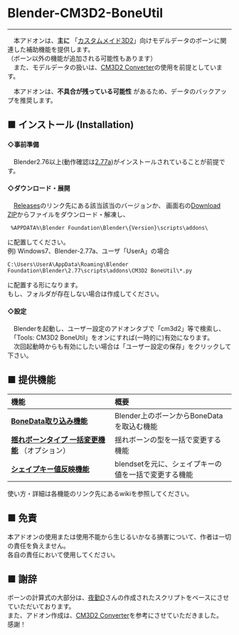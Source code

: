 # Blender-CM3D2-BoneUtil
---
　本アドオンは、**主に** 「[カスタムメイド3D2](http://kisskiss.tv/cm3d2/)」向けモデルデータのボーンに関連した補助機能を提供します。  
（ボーン以外の機能が追加される可能性もあります）  
　また、モデルデータの扱いは、[CM3D2 Converter][]の使用を前提としています。

　本アドオンは、**不具合が残っている可能性** があるため、データのバックアップを推奨します。

## ■ インストール (Installation)
#### ◇事前準備
　Blender2.76以上(動作確認は[2.77a][blender277])がインストールされていることが前提です。

#### ◇ダウンロード・展開
　[Releases][]のリンク先にある該当該当のバージョンか、
画面右の[Download ZIP][master_zip]からファイルをダウンロード・解凍し、  

```
 %APPDATA%\Blender Foundation\Blender\{Version}\scripts\addons\  
 ```
に配置してください。  
例) Windows7、Blender-2.77a、ユーザ「UserA」の場合  
```
C:\Users\UserA\AppData\Roaming\Blender Foundation\Blender\2.77\scripts\addons\CM3D2 BoneUtil\*.py
```
   に配置する形になります。  
   もし、フォルダが存在しない場合は作成してください。

#### ◇設定
　Blenderを起動し、ユーザー設定のアドオンタブで「cm3d2」等で検索し、  
　「Tools: CM3D2 BoneUtil」をオンにすれば(一時的に)有効になります。  
　次回起動時からも有効にしたい場合は「ユーザー設定の保存」をクリックして下さい。  


## ■ 提供機能

|機能| 概要|
|:---|:----|
| **[BoneData取り込み機能][BoneImporter]** | Blender上のボーンからBoneDataを取込む機能|
| **[揺れボーンタイプ 一括変更機能][ChangeBoneType]** （オプション） | 揺れボーンの型を一括で変更する機能|
| **[シェイプキー値反映機能][BlendsetImporter]** | blendsetを元に、シェイプキーの値を一括で変更する機能|

使い方・詳細は各機能のリンク先にあるwikiを参照してください。


## ■ 免責
  本アドオンの使用または使用不能から生じるいかなる損害について、作者は一切の責任を負えません。  
  各自の責任において使用してください。

## ■ 謝辞
  ボーンの計算式の大部分は、[夜勤D][]さんの作成されたスクリプトをベースにさせていただいております。   
  また、アドオン作成は、[CM3D2 Converter][]を参考にさせていただきました。  
  感謝！



[CM3D2 Converter]:https://github.com/CM3Duser/Blender-CM3D2-Converter
[blender277]:http://download.blender.org/release/Blender2.77/
[master_zip]:https://github.com/trzr/Blender-CM3D2-BoneUtil/archive/master.zip
[Releases]:https://github.com/trzr/Blender-CM3D2-BoneUtil/releases
[BoneImporter]:https://github.com/trzr/Blender-CM3D2-BoneUtil/wiki/Import%20To%20BoneData
[ChangeBoneType]:https://github.com/trzr/Blender-CM3D2-BoneUtil/wiki/Change%20BoneType
[BlendsetImporter]:https://github.com/trzr/Blender-CM3D2-BoneUtil/wiki/BlendsetImporter
[夜勤D]:https://github.com/yknD-CM3D2
